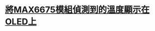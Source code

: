 # [將MAX6675模組偵測到的溫度顯示在OLED上](https://github.com/letter57/WFEGO_000001/blob/main/Tutorial/Arduino/MAX6675SSD1306/MAX6675SSD1306.md)
